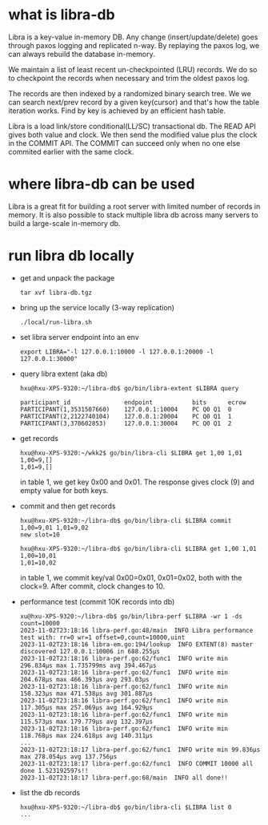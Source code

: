 # what is libra-db
  Libra is a key-value in-memory DB.  Any change (insert/update/delete)
  goes through paxos logging and replicated n-way.  By replaying the 
  paxos log, we can always rebuild the database in-memory.

  We maintain a list of least recent un-checkpointed (LRU) records.  We
  do so to checkpoint the records when necessary and trim the oldest paxos
  log.

  The records are then indexed by a randomized binary search tree.  We
  we can search next/prev record by a given key(cursor) and that's how
  the table iteration works.  Find by key is achieved by an efficient
  hash table.

  Libra is a load link/store conditional(LL/SC) transactional db.  The
  READ API gives both value and clock.  We then send the modified value
  plus the clock in the COMMIT API.  The COMMIT can succeed only when
  no one else commited earlier with the same clock.


# where libra-db can be used
  Libra is a great fit for building a root server with limited number
  of records in memory.  It is also possible to stack multiple libra
  db across many servers to build a large-scale in-memory db.


# run libra db locally
  - get and unpack the package
    ```
    tar xvf libra-db.tgz
    ```

  - bring up the service locally (3-way replication)
    ```
    ./local/run-libra.sh
    ```

  - set libra server endpoint into an env
    ```
    export LIBRA="-l 127.0.0.1:10000 -l 127.0.0.1:20000 -l 127.0.0.1:30000"
    ```

  - query libra extent (aka db)
    ```
    hxu@hxu-XPS-9320:~/libra-db$ go/bin/libra-extent $LIBRA query

    participant_id               endpoint           bits      ecrow
    PARTICIPANT(1,3531507660)    127.0.0.1:10004    PC Q0 Q1  0
    PARTICIPANT(2,2122740104)    127.0.0.1:20004    PC Q0 Q1  1
    PARTICIPANT(3,370602853)     127.0.0.1:30004    PC Q0 Q1  2
    ```

  - get records
    ```
    hxu@hxu-XPS-9320:~/wkk2$ go/bin/libra-cli $LIBRA get 1,00 1,01
    1,00=9,[]
    1,01=9,[]
    ```

    in table 1, we get key 0x00 and 0x01.  The response gives clock (9)
    and empty value for both keys.

  - commit and then get records
    ```
    hxu@hxu-XPS-9320:~/libra-db$ go/bin/libra-cli $LIBRA commit 1,00=9,01 1,01=9,02
    new slot=10

    hxu@hxu-XPS-9320:~/libra-db$ go/bin/libra-cli $LIBRA get 1,00 1,01
    1,00=10,01
    1,01=10,02
    ````

    in table 1, we commit key/val 0x00=0x01, 0x01=0x02, both with the
    clock=9.  After commit, clock changes to 10.

  - performance test (commit 10K records into db)
    ```
    xu@hxu-XPS-9320:~/libra-db$ go/bin/libra-perf $LIBRA -wr 1 -ds count=10000
    2023-11-02T23:18:16 libra-perf.go:48/main  INFO Libra performance test with: rr=0 wr=1 offset=0,count=10000,uint
    2023-11-02T23:18:16 libra-em.go:194/lookup  INFO EXTENT(8) master discovered 127.0.0.1:10006 in 688.255µs
    2023-11-02T23:18:16 libra-perf.go:62/func1  INFO write min 296.834µs max 1.735799ms avg 394.467µs
    2023-11-02T23:18:16 libra-perf.go:62/func1  INFO write min 204.678µs max 466.393µs avg 293.03µs
    2023-11-02T23:18:16 libra-perf.go:62/func1  INFO write min 158.323µs max 471.538µs avg 301.887µs
    2023-11-02T23:18:16 libra-perf.go:62/func1  INFO write min 117.305µs max 257.069µs avg 164.929µs
    2023-11-02T23:18:16 libra-perf.go:62/func1  INFO write min 115.573µs max 179.779µs avg 132.397µs
    2023-11-02T23:18:16 libra-perf.go:62/func1  INFO write min 118.768µs max 224.618µs avg 140.311µs
    ...
    2023-11-02T23:18:17 libra-perf.go:62/func1  INFO write min 99.836µs max 278.054µs avg 137.756µs
    2023-11-02T23:18:17 libra-perf.go:62/func1  INFO COMMIT 10000 all done 1.523192597s!!
    2023-11-02T23:18:17 libra-perf.go:68/main  INFO all done!!
    ```

  - list the db records
    ```
    hxu@hxu-XPS-9320:~/libra-db$ go/bin/libra-cli $LIBRA list 0
    ...
    ```
